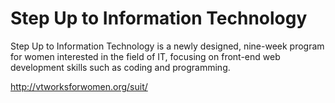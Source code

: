 # Step Up to Information Technology

Step Up to Information Technology is a newly designed, nine-week program for women interested in the field of IT, focusing on front-end web development skills such as coding and programming. 

http://vtworksforwomen.org/suit/
